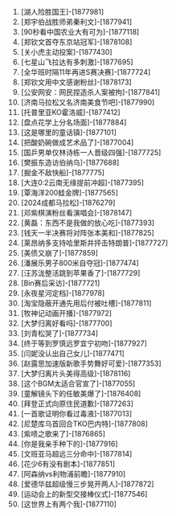 
1. [湖人险胜国王]-[1877981]
1. [郑宇伯战胜师弟秦利文]-[1877941]
1. [90秒看中国农业大有可为]-[1877118]
1. [郑钦文首夺东京站冠军]-[1878108]
1. [关小虎主动投案]-[1877430]
1. [七星山飞拉达有多刺激]-[1877695]
1. [全华班时隔11年再进S赛决赛]-[1877724]
1. [郑钦文用中文感谢粉丝]-[1878173]
1. [公安网安：网民捏造杀人案被拘]-[1877841]
1. [济南马拉松又名济南美食节吧]-[1877990]
1. [托普里亚KO霍洛威]-[1877412]
1. [盘点花学上分名场面]-[1877884]
1. [这是哪里的童话镇]-[1877101]
1. [把酸奶碗做成艺术品了]-[1877004]
1. [国乒男单仅林诗栋一人晋级四强]-[1877725]
1. [樊振东造访伯纳乌]-[1877688]
1. [掘金不敌快船]-[1877775]
1. [大连0:2云南无缘提前冲超]-[1877395]
1. [覃海洋200蛙金牌]-[1877565]
1. [2024成都马拉松]-[1876279]
1. [邓紫棋演粉丝看演唱会]-[1878147]
1. [黄磊：东西不是我做的放心吃]-[1877393]
1. [钱天一半决赛将对阵张本美和]-[1877825]
1. [莱昂纳多支持哈里斯并抨击特朗普]-[1877727]
1. [美债又崩了]-[1877859]
1. [潘展乐男子800米自夺冠]-[1877474]
1. [汪苏泷整活跳到苹果香了]-[1877729]
1. [Bin赛后采访]-[1877721]
1. [永夜星河定档]-[1877978]
1. [淘宝隐蔽开通先用后付被吐槽]-[1877811]
1. [牧神记动画开播]-[1877972]
1. [大梦归离好看吗]-[1877700]
1. [刘青松哭了]-[1877734]
1. [终于等到罗慎远罗宜宁初吻]-[1877927]
1. [闫妮没认出自己女儿]-[1877471]
1. [赵露思加速版新歌手势舞好可爱]-[1877353]
1. [大梦归离片头美得高级]-[1878116]
1. [这个BGM太适合官宣了]-[1877055]
1. [童解镜头下的任敏美爆了]-[1876408]
1. [拜登正式向原住民道歉]-[1877263]
1. [一首歌证明你看过毒液]-[1877013]
1. [尼楚库乌首回合TKO巴内特]-[1877808]
1. [紫啧之歌来了]-[1876865]
1. [你是我亲手种下的]-[1877916]
1. [文班亚马超远三分命中]-[1877814]
1. [花少6有没有剧本]-[1877851]
1. [阿森纳vs利物浦前瞻]-[1877910]
1. [爱德华兹超级慢三步晃开两人]-[1877872]
1. [运动会上的新型交接棒仪式]-[1877546]
1. [这世界上有两个我]-[1877110]
